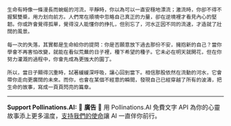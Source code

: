 ```jekyll
生命有時像一條漫長而蜿蜒的河流，平靜時，你以為可以一直安穩地漂流；激流時，你卻不得不握緊雙槳，用力划向前方。人們常在順境中忽略自己真正的力量，卻在逆境裡才看見內心的堅韌。你或許會覺得孤單，覺得沒人能懂你的挣扎，但別忘了，河水正因不同的流速，才造就了壯闊的風景。

每一次的失落，其實都是生命給你的提問：你是否願意放下過去那份不安，擁抱新的自己？當你學會不再害怕改變，就能在看似荒蕪的日子裡，種下希望的種子。它未必在明天就開花，但在你努力灌溉的過程中，你會先成為更強大的園丁。

所以，當日子顯得沉重時，試著緩緩深呼吸，讓心回到當下。相信那股依然在流動的河水，它會帶你走向更廣闊的未來。而你，也會在某個不經意的瞬間，發現自己已經穿越了所有的波濤，把生命的故事，寫成一頁頁閃亮的篇章。
```



---

**Support Pollinations.AI:**
🌸 **廣告** 🌸 用 Pollinations.AI 免費文字 API 為你的心靈故事添上更多溫度，[支持我們的使命](https://pollinations.ai/redirect/kofi)讓 AI 一直伴你前行。